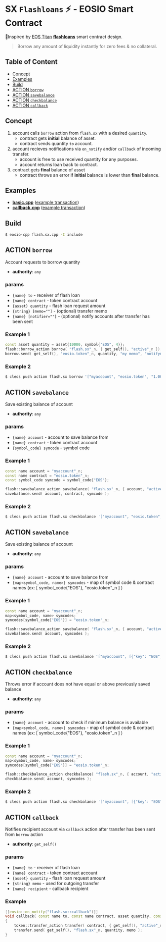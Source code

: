 # SX `Flashloans` ⚡️ - EOSIO Smart Contract

🙏Inspired by [EOS Titan](http://eostitan.com) **[flashloans](https://github.com/CryptoMechanics/flashloans)** smart contract design.

> Borrow any amount of liquidity instantly for zero fees & no collateral.

## Table of Content

- [Concept](#concept)
- [Examples](#examples)
- [Build](#build)
- [ACTION `borrow`](#action-borrow)
- [ACTION `savebalance`](#action-savebalance)
- [ACTION `checkbalance`](#action-checkbalance)
- [ACTION `callback`](#action-callback)

## Concept

1. account calls `borrow` action from `flash.sx` with a desired `quantity`.
    - contract gets **initial** balance of asset.
    - contract sends quantity `to` account.
2. account recieves notifications via `on_notify` and/or `callback` of incoming transfer.
    - account is free to use received quantity for any purposes.
    - account returns loan back to contract.
3. contract gets **final** balance of asset
    - contract throws an error if **initial** balance is lower than **final** balance.

## Examples

- [**basic.cpp**](/examples/basic.sx.cpp) ([example transaction](https://eosq.app/tx/6cf07056153122ea994770ff1205adf10b23597cdeee9f85d34e844e4ede8f4e))
- [**callback.cpp**](/examples/callback.sx.cpp) ([example transaction](https://eosq.app/tx/8c4e0186ed34af344d30b89b55f3e2a93fdef26fde9f9675e33e3ce0fbaf58cc))

## Build

```bash
$ eosio-cpp flash.sx.cpp -I include
```

## ACTION `borrow`

Account requests to borrow quantity

- **authority**: `any`

### params

- `{name} to` - receiver of flash loan
- `{name} contract` - token contract account
- `{asset} quantity` - flash loan request amount
- `{string} [memo=""]` - (optional) transfer memo
- `{name} [notifier=""]` - (optional) notify accounts after transfer has been sent

### Example 1

```c++
const asset quantity = asset{10000, symbol{"EOS", 4}};
flash::borrow_action borrow( "flash.sx"_n, { get_self(), "active"_n });
borrow.send( get_self(), "eosio.token"_n, quantity, "my memo", "notifyme" );
```

### Example 2

```bash
$ cleos push action flash.sx borrow '["myaccount", "eosio.token", "1.0000 EOS", "my memo", "notifyme"]' -p myaccount
```

## ACTION `savebalance`

Save existing balance of account

- **authority**: `any`

### params

- `{name} account` - account to save balance from
- `{name} contract` - token contract account
- `{symbol_code} symcode` - symbol code

### Example 1

```c++
const name account = "myaccount"_n;
const name contract = "eosio.token"_n;
const symbol_code symcode = symbol_code{"EOS"};

flash::savebalance_action savebalance( "flash.sx"_n, { account, "active"_n });
savebalance.send( account, contract, symcode );
```

### Example 2

```bash
$ cleos push action flash.sx checkbalance '["myaccount", "eosio.token", "EOS"] -p myaccount
```

## ACTION `savebalance`

Save existing balance of account

- **authority**: `any`

### params

- `{name} account` - account to save balance from
- `{map<symbol_code, name>} symcodes` - map of symbol code & contract names (ex: [ symbol_code{"EOS"}, "eosio.token"_n ] )

### Example 1

```c++
const name account = "myaccount"_n;
map<symbol_code, name> symcodes;
symcodes[symbol_code{"EOS"}] = "eosio.token"_n;

flash::savebalance_action savebalance( "flash.sx"_n, { account, "active"_n });
savebalance.send( account, symcodes );
```

### Example 2

```bash
$ cleos push action flash.sx savebalance '["myaccount", [{"key": "EOS", "value": "eosio.token"}]] -p myaccount
```

## ACTION `checkbalance`

Throws error if account does not have equal or above previously saved balance

- **authority**: `any`

### params

- `{name} account` - account to check if minimum balance is available
- `{map<symbol_code, name>} symcodes` - map of symbol code & contract names (ex: [ symbol_code{"EOS"}, "eosio.token"_n ] )

### Example 1

```c++
const name account = "myaccount"_n;
map<symbol_code, name> symcodes;
symcodes[symbol_code{"EOS"}] = "eosio.token"_n;

flash::checkbalance_action checkbalance( "flash.sx"_n, { account, "active"_n });
checkbalance.send( account, symcodes );
```

### Example 2

```bash
$ cleos push action flash.sx checkbalance '["myaccount", [{"key": "EOS", "value": "eosio.token"}]]' -p myaccount
```

## ACTION `callback`

Notifies recipient account via `callback` action after transfer has been sent from `borrow` action

- **authority**: `get_self()`

### params

- `{name} to` - receiver of flash loan
- `{name} contract` - token contract account
- `{asset} quantity` - flash loan request amount
- `{string} memo` - used for outgoing transfer
- `{name} recipient` - callback recipient

### Example

```c++
[[eosio::on_notify("flash.sx::callback")]]
void callback( const name to, const name contract, asset quantity, const string memo, const name recipient )
{
    token::transfer_action transfer( contract, { get_self(), "active"_n });
    transfer.send( get_self(), "flash.sx"_n, quantity, memo );
}
```
